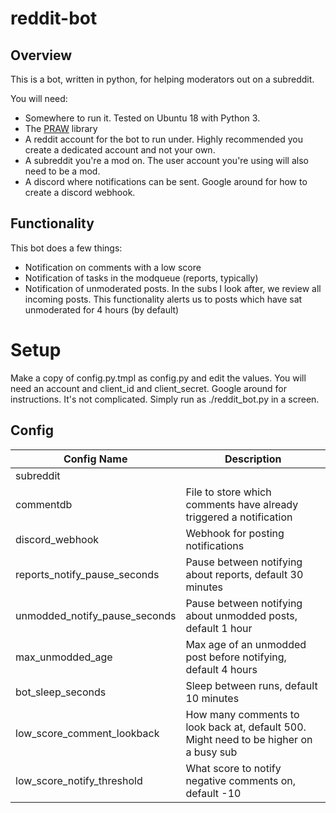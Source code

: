 # reddit-bot
## Overview
This is a bot, written in python, for helping moderators out on a subreddit.

You will need:

- Somewhere to run it. Tested on Ubuntu 18 with Python 3.
- The [PRAW](https://praw.readthedocs.io/en/stable/) library
- A reddit account for the bot to run under. Highly recommended you create a dedicated account and not your own.
- A subreddit you're a mod on. The user account you're using will also need to be a mod.
- A discord where notifications can be sent. Google around for how to create a discord webhook.

## Functionality

This bot does a few things:

- Notification on comments with a low score
- Notification of tasks in the modqueue (reports, typically)
- Notification of unmoderated posts. In the subs I look after, we review all incoming posts. This functionality alerts us to posts which have sat unmoderated for 4 hours (by default)

# Setup
Make a copy of config.py.tmpl as config.py and edit the values. You will need an account and client_id and client_secret. Google around for instructions. It's not complicated.
Simply run as ./reddit_bot.py in a screen.

## Config

| Config Name | Description |
| ----------- | ----------- |
| subreddit | | Your subreddit here |
| commentdb | File to store which comments have already triggered a notification |
| discord_webhook | Webhook for posting notifications |
| reports_notify_pause_seconds | Pause between notifying about reports, default 30 minutes |
| unmodded_notify_pause_seconds | Pause between notifying about unmodded posts, default 1 hour |
| max_unmodded_age | Max age of an unmodded post before notifying, default 4 hours |
| bot_sleep_seconds | Sleep between runs, default 10 minutes |
| low_score_comment_lookback | How many comments to look back at, default 500. Might need to be higher on a busy sub |
| low_score_notify_threshold | What score to notify negative comments on, default -10 |
